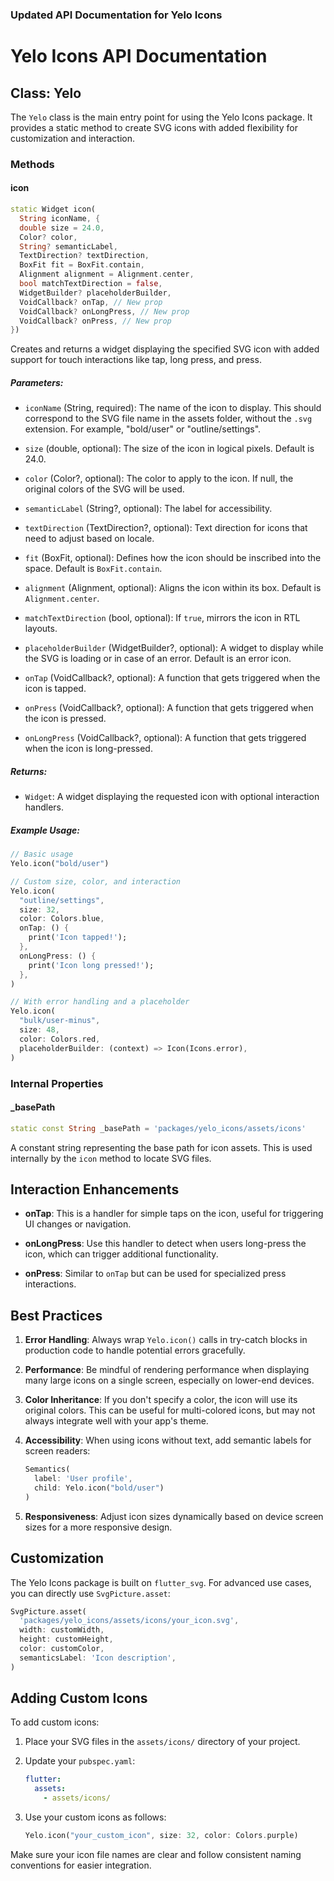 ### Updated API Documentation for **Yelo Icons**

# Yelo Icons API Documentation

## Class: Yelo

The `Yelo` class is the main entry point for using the Yelo Icons package. It provides a static method to create SVG icons with added flexibility for customization and interaction.

### Methods

#### icon

```dart
static Widget icon(
  String iconName, {
  double size = 24.0,
  Color? color,
  String? semanticLabel,
  TextDirection? textDirection,
  BoxFit fit = BoxFit.contain,
  Alignment alignment = Alignment.center,
  bool matchTextDirection = false,
  WidgetBuilder? placeholderBuilder,
  VoidCallback? onTap, // New prop
  VoidCallback? onLongPress, // New prop
  VoidCallback? onPress, // New prop
})
```

Creates and returns a widget displaying the specified SVG icon with added support for touch interactions like tap, long press, and press.

##### Parameters:

- `iconName` (String, required): The name of the icon to display. This should correspond to the SVG file name in the assets folder, without the `.svg` extension. For example, "bold/user" or "outline/settings".
  
- `size` (double, optional): The size of the icon in logical pixels. Default is 24.0.

- `color` (Color?, optional): The color to apply to the icon. If null, the original colors of the SVG will be used.

- `semanticLabel` (String?, optional): The label for accessibility.

- `textDirection` (TextDirection?, optional): Text direction for icons that need to adjust based on locale.

- `fit` (BoxFit, optional): Defines how the icon should be inscribed into the space. Default is `BoxFit.contain`.

- `alignment` (Alignment, optional): Aligns the icon within its box. Default is `Alignment.center`.

- `matchTextDirection` (bool, optional): If `true`, mirrors the icon in RTL layouts.

- `placeholderBuilder` (WidgetBuilder?, optional): A widget to display while the SVG is loading or in case of an error. Default is an error icon.

- `onTap` (VoidCallback?, optional): A function that gets triggered when the icon is tapped.

- `onPress` (VoidCallback?, optional): A function that gets triggered when the icon is pressed.

- `onLongPress` (VoidCallback?, optional): A function that gets triggered when the icon is long-pressed.

##### Returns:

- `Widget`: A widget displaying the requested icon with optional interaction handlers.

##### Example Usage:

```dart
// Basic usage
Yelo.icon("bold/user")

// Custom size, color, and interaction
Yelo.icon(
  "outline/settings",
  size: 32,
  color: Colors.blue,
  onTap: () {
    print('Icon tapped!');
  },
  onLongPress: () {
    print('Icon long pressed!');
  },
)

// With error handling and a placeholder
Yelo.icon(
  "bulk/user-minus",
  size: 48,
  color: Colors.red,
  placeholderBuilder: (context) => Icon(Icons.error),
)
```

### Internal Properties

#### _basePath

```dart
static const String _basePath = 'packages/yelo_icons/assets/icons'
```

A constant string representing the base path for icon assets. This is used internally by the `icon` method to locate SVG files.

## Interaction Enhancements

- **onTap**: This is a handler for simple taps on the icon, useful for triggering UI changes or navigation.

- **onLongPress**: Use this handler to detect when users long-press the icon, which can trigger additional functionality.

- **onPress**: Similar to `onTap` but can be used for specialized press interactions.

## Best Practices

1. **Error Handling**: Always wrap `Yelo.icon()` calls in try-catch blocks in production code to handle potential errors gracefully.

2. **Performance**: Be mindful of rendering performance when displaying many large icons on a single screen, especially on lower-end devices.

3. **Color Inheritance**: If you don't specify a color, the icon will use its original colors. This can be useful for multi-colored icons, but may not always integrate well with your app's theme.

4. **Accessibility**: When using icons without text, add semantic labels for screen readers:

   ```dart
   Semantics(
     label: 'User profile',
     child: Yelo.icon("bold/user")
   )
   ```

5. **Responsiveness**: Adjust icon sizes dynamically based on device screen sizes for a more responsive design.

## Customization

The Yelo Icons package is built on `flutter_svg`. For advanced use cases, you can directly use `SvgPicture.asset`:

```dart
SvgPicture.asset(
  'packages/yelo_icons/assets/icons/your_icon.svg',
  width: customWidth,
  height: customHeight,
  color: customColor,
  semanticsLabel: 'Icon description',
)
```

## Adding Custom Icons

To add custom icons:

1. Place your SVG files in the `assets/icons/` directory of your project.
2. Update your `pubspec.yaml`:

   ```yaml
   flutter:
     assets:
       - assets/icons/
   ```

3. Use your custom icons as follows:

   ```dart
   Yelo.icon("your_custom_icon", size: 32, color: Colors.purple)
   ```

Make sure your icon file names are clear and follow consistent naming conventions for easier integration.